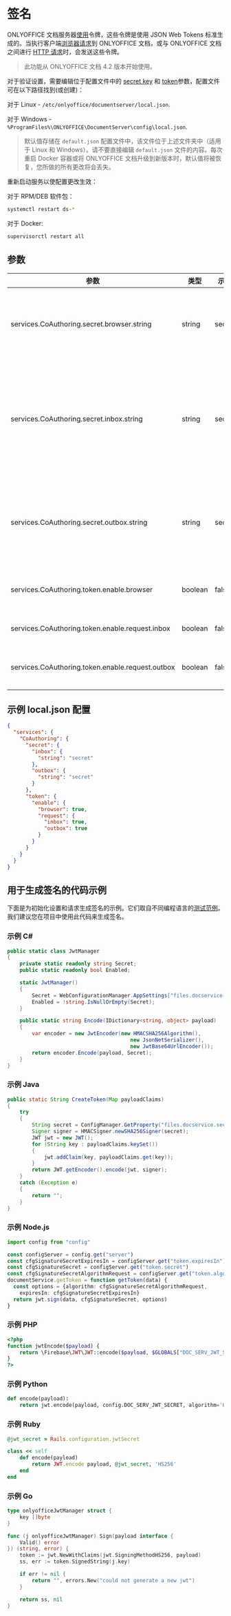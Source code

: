 ﻿# 签名

ONLYOFFICE 文档服务器[使用](../../get-started/how-it-works/security.md)令牌，这些令牌是使用 JSON Web Tokens 标准生成的。当执行客户端[浏览器请求](browser.md)到 ONLYOFFICE 文档，或与 ONLYOFFICE 文档 之间进行 [HTTP 请求](request/request.md)时，会发送这些令牌。

> 此功能从 ONLYOFFICE 文档 4.2 版本开始使用。

对于验证设置，需要编辑位于配置文件中的 [secret key](https://helpcenter.onlyoffice.com/installation/docs-developer-configuring.aspx#SecretKey) 和 [token](https://helpcenter.onlyoffice.com/installation/docs-developer-configuring.aspx#Token)参数，配置文件可在以下路径找到(或创建)：

对于 Linux - `/etc/onlyoffice/documentserver/local.json`.

对于 Windows - `%ProgramFiles%\ONLYOFFICE\DocumentServer\config\local.json`.

> 默认值存储在 `default.json` 配置文件中，该文件位于上述文件夹中（适用于 Linux 和 Windows）。请不要直接编辑 `default.json` 文件的内容。每次重启 Docker 容器或将 ONLYOFFICE 文档升级到新版本时，默认值将被恢复，您所做的所有更改将会丢失。

重新启动服务以使配置更改生效：

对于 RPM/DEB 软件包：

``` sh
systemctl restart ds-*
```

对于 Docker:

``` sh
supervisorctl restart all
```

## 参数

| 参数                                        | 类型    | 示例 | 描述                                                                                                                                                                                                                                                                                                                                                                             |
| ------------------------------------------------ | ------- | ------- | --------------------------------------------------------------------------------------------------------------------------------------------------------------------------------------------------------------------------------------------------------------------------------------------------------------------------------------------------------------------------------------- |
| services.CoAuthoring.secret.browser.string       | string  | secret  | 定义用于在客户端[浏览器请求](browser.md)中生成发送到 ONLYOFFICE 文档的令牌的密钥。                                                                                                                        |
| services.CoAuthoring.secret.inbox.string         | string  | secret  | 定义用于生成[传入 HTTP 请求](request/token-in-body.md#incoming-request)中的令牌的*密钥*，这些请求带有来自**文档存储服务**到**文档命令服务**、**文档转换服务**和**文档生成服务**的命令。|
| services.CoAuthoring.secret.outbox.string        | string  | secret  | 定义 *密钥* 用以通过文档编辑服务的在 [outgoing HTTP requests](request/token-in-body.md#outgoing-requests) 到 `callbackUrl`* **地址中生成令牌**。                                                                                                                                                                                                          |
| services.CoAuthoring.token.enable.browser        | boolean | false   | 定义是否启用客户端[浏览器请求](browser.md)中的令牌。                                                                                                                                                                                                                                                                                         |
| services.CoAuthoring.token.enable.request.inbox  | boolean | false   | 定义是否启用[传入HTTP请求](request/token-in-body.md#incoming-request)中的令牌。                                                                                                                                                                                                                                                                               |
| services.CoAuthoring.token.enable.request.outbox | boolean | false   | 定义[传出HTTP请求](request/token-in-body.md#outgoing-requests) 中的令牌是否已启用。                                                                                                                                                                                                                                                                               |

## 示例 local.json 配置

``` json
{
  "services": {
    "CoAuthoring": {
      "secret": {
        "inbox": {
          "string": "secret"
        },
        "outbox": {
          "string": "secret"
        }
      },
      "token": {
        "enable": {
          "browser": true,
          "request": {
            "inbox": true,
            "outbox": true
          }
        }
      }
    }
  }
}
```

## 用于生成签名的代码示例

下面是为初始化设置和请求生成签名的示例。它们取自不同编程语言的[测试范例](../../get-started/language-specific-examples/language-specific-examples.md)。我们建议您在项目中使用此代码来生成签名。

### 示例 C#

``` cs
public static class JwtManager
{
    private static readonly string Secret;
    public static readonly bool Enabled;

    static JwtManager()
    {
        Secret = WebConfigurationManager.AppSettings["files.docservice.secret"] ?? "";
        Enabled = !string.IsNullOrEmpty(Secret);
    }

    public static string Encode(IDictionary<string, object> payload)
    {
        var encoder = new JwtEncoder(new HMACSHA256Algorithm(),
                                        new JsonNetSerializer(),
                                        new JwtBase64UrlEncoder());
        return encoder.Encode(payload, Secret);
    }
}
```

### 示例 Java

``` java
public static String CreateToken(Map payloadClaims)
{
    try
    {
        String secret = ConfigManager.GetProperty("files.docservice.secret");
        Signer signer = HMACSigner.newSHA256Signer(secret);
        JWT jwt = new JWT();
        for (String key : payloadClaims.keySet())
        {
            jwt.addClaim(key, payloadClaims.get(key));
        }
        return JWT.getEncoder().encode(jwt, signer);
    }
    catch (Exception e)
    {
        return "";
    }
}
```

### 示例 Node.js

``` ts
import config from "config"

const configServer = config.get("server")
const cfgSignatureSecretExpiresIn = configServer.get("token.expiresIn")
const cfgSignatureSecret = configServer.get("token.secret")
const cfgSignatureSecretAlgorithmRequest = configServer.get("token.algorithmRequest")
documentService.getToken = function getToken(data) {
  const options = {algorithm: cfgSignatureSecretAlgorithmRequest,
    expiresIn: cfgSignatureSecretExpiresIn}
  return jwt.sign(data, cfgSignatureSecret, options)
}
```

### 示例 PHP

``` php
<?php
function jwtEncode($payload) {
    return \Firebase\JWT\JWT::encode($payload, $GLOBALS["DOC_SERV_JWT_SECRET"]);
}
?>
```

### 示例 Python

``` py
def encode(payload):
    return jwt.encode(payload, config.DOC_SERV_JWT_SECRET, algorithm='HS256')
```

### 示例 Ruby

``` rb
@jwt_secret = Rails.configuration.jwtSecret

class << self
    def encode(payload)
        return JWT.encode payload, @jwt_secret, 'HS256'
    end
end
```

### 示例 Go

``` go
type onlyofficeJwtManager struct {
    key []byte
}

func (j onlyofficeJwtManager) Sign(payload interface {
    Valid() error
}) (string, error) {
    token := jwt.NewWithClaims(jwt.SigningMethodHS256, payload)
    ss, err := token.SignedString(j.key)

    if err != nil {
        return "", errors.New("could not generate a new jwt")
    }

    return ss, nil
}
```
